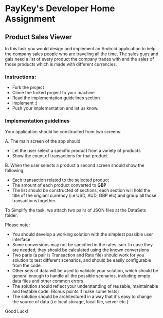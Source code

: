 # PayKey's Developer Home Assignment

## Product Sales Viewer
In this task you would design and implement an Android application to help the company sales people who are traveling all the time. The sales guys and gals need a list of every product the company trades with and the sales of those products which is made with different currencies.

### Instructions:

* Fork the project
* Clone the forked project to your machine
* Read the implementation guidelines section
* Implement :)
* Push your implementation and let us know.

### Implementation guidelines

Your application should be constructed from two screens:

A. The main screen of the app should
  * Let the user select a specific product from a variety of products
  * Show the count of transactions for that product
  
B. When the user selects a product a second screen should show the following
  * Each transaction related to the selected product
  * The amount of each product converted to **GBP**
  * The list should be constructed of sections, each section will hold the title of the origianl currency (i.e USD, AUD, GBP etc) and group all those transactions together.
  
To Simplify the task, we attach two pairs of JSON files at the DataSets folder.

Please note:
  * You should develop a working solution with the simplest possible user interface
  * Some conversions may not be specified in the rates json. In case they are needed, they should be calculated using the known conversions
  * Two paris (a pair is Transaction and Rate file) should work for you solution to test different scenarios, and should be easily configurable from the code.
  * Other sets of data will be used to validate your solution, which should be general enough to handle all the possible scenarios, including empty data files and other common errors.
  * The solution should reflect your understanding of reusable, maintainable and testable code. (Bonus points if make some tests)
  * The solution should be architectured in a way that it's easy to change the source of data (i.e local storage, local file, server etc.)
  
  
Good Luck!
  
